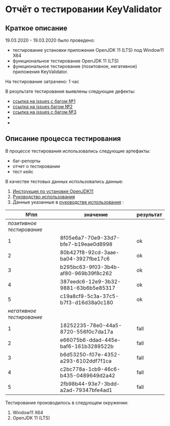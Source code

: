 # Отчёт о тестировании KeyValidator
## Краткое описание
19.03.2020 - 19.03.2020 было проведено:
* тестирование установки приложения OpenJDK 11 (LTS) под Window11 X64
* функциональное тестирование OpenJDK 11 (LTS)
* функциональное тестирование (позитовное, негативное) приложения KeyValidator.

На тестирование затрачено: 1 час

В результате тестирования выявлены следующие дефекты:

* [ссылка на issues c багом №1](https://github.com/leonnika/qajava-hw1-1/issues/1)
* [ссылка на issues багом №2](https://github.com/leonnika/qajava-hw1-1/issues/2)
* [ссылка на issues с багом №3](https://github.com/leonnika/qajava-hw1-1/issues/3)
* 
*


## Описание процесса тестирования
В процессе тестирования использовались следующие артефакты:

* баг-репорты
* отчет о тестировании
* тест кейс


В качестве тестовых данных использовались данные:
1. [Инструкция по установке OpenJDK11 ](https://github.com/netology-code/javaqa-homeworks/blob/master/intro/openjdk11-manual.md)
2. [Руководство использования](https://github.com/netology-code/javaqa-homeworks/blob/master/intro/user-manual.md)
3. Данные указанные в [руководстве использования](https://github.com/netology-code/javaqa-homeworks/blob/master/intro/user-manual.md) :


№пп | значение  |результат
--- | --- | ---
*позитивное тестирование*| | 
1 |8f05e6a7-70e9-33d7-bfe7-b19eae0d8998 | ok
2 |80b427f8-92cd-3aae-ba04-3927fbe17c6 | ok
3 |b295bc63-9f03-3b4b-af80-969b39f8c262 |ok
4 |387eedc6-12e9-3b32-9881-63b6b5e85317 | ok
5 |c19a8cf9-5c3a-37c5-b7f3-d16d38a0c180 |ok
*негативное тестирование*| | 
1 |18252235-78e0-44a5-8720-556f0c7da17a|fall
2 |e66075b6-ddad-445e-baf6-161b3289522b | fall
3 |b6d53250-f07e-4352-a293-6102ddf7f1ca |fall
4 |c2bc778a-1cb9-46c6-b435-0489649d2a42 | fall
5 |2fb98b44-93e7-3bdd-a2ad-79347bfe4ad1 |fall

Тестирование производилось в следующем окружении:

1. Window11 X64
2. OpenJDK 11 (LTS)
